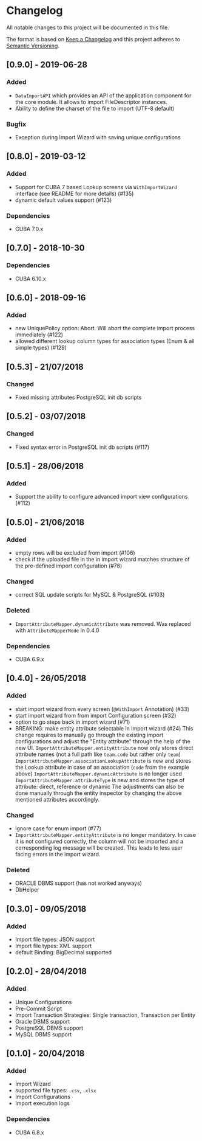 # Changelog
All notable changes to this project will be documented in this file.

The format is based on [Keep a Changelog](http://keepachangelog.com/en/1.0.0/)
and this project adheres to [Semantic Versioning](http://semver.org/spec/v2.0.0.html).

## [0.9.0] - 2019-06-28

### Added
- `DataImportAPI` which provides an API of the application component for the core module. It allows to import FileDescriptor instances.
- Ability to define the charset of the file to import (UTF-8 default)

### Bugfix
- Exception during Import Wizard with saving unique configurations

## [0.8.0] - 2019-03-12

### Added
- Support for CUBA 7 based Lookup screens via `WithImportWizard` interface (see README for more details) (#135)
- dynamic default values support (#123)

### Dependencies
- CUBA 7.0.x

## [0.7.0] - 2018-10-30

### Dependencies
- CUBA 6.10.x

## [0.6.0] - 2018-09-16

### Added
- new UniquePolicy option: Abort. Will abort the complete import process immediately (#122)
- allowed different lookup column types for association types (Enum & all simple types) (#129)

## [0.5.3] - 21/07/2018

### Changed
- Fixed missing attributes PostgreSQL init db scripts

## [0.5.2] - 03/07/2018

### Changed
- Fixed syntax error in PostgreSQL init db scripts (#117)

## [0.5.1] - 28/06/2018

### Added
- Support the ability to configure advanced import view configurations (#112)


## [0.5.0] - 21/06/2018

### Added
- empty rows will be excluded from import (#106)
- check if the uploaded file in the in import wizard matches structure of the pre-defined import configuration (#78)

### Changed
- correct SQL update scripts for MySQL & PostgreSQL (#103)

### Deleted
- `ImportAttributeMapper.dynamicAttribute` was removed. Was replaced with `AttributeMapperMode` in 0.4.0


### Dependencies
- CUBA 6.9.x


## [0.4.0] - 26/05/2018

### Added
- start import wizard from every screen (`@WithImport` Annotation) (#33)
- start import wizard from from import Configuration screen (#32)
- option to go steps back in import wizard (#71)
- BREAKING: make entity attribute selectable in import wizard (#24)
  This change requires to manually go through the existing import configurations and adjust the "Entity attribute" 
  through the help of the new UI.
  `ImportAttributeMapper.entityAttribute` now only stores direct attribute names (not a full path like `team.code` but rather only `team`)
  `ImportAttributeMapper.associationLookupAttribute` is new and stores the Lookup attribute in case of an association (`code` from the example above)
  `ImportAttributeMapper.dynamicAttribute` is no longer used
  `ImportAttributeMapper.attributeType` is new and stores the type of attribute: direct, reference or dynamic
  The adjustments can also be done manually through the entity inspector by changing the above mentioned attributes accordingly.
   

### Changed
- ignore case for enum import (#77)
- `ImportAttributeMapper.entityAttribute` is no longer mandatory. In case it is not configured correctly, the column will not be imported and a corresponding log message
  will be created. This leads to less user facing errors in the import wizard.

### Deleted
- ORACLE DBMS support (has not worked anyways)
- DbHelper

## [0.3.0] - 09/05/2018

### Added
- Import file types: JSON support
- Import file types: XML support
- default Binding: BigDecimal supported 

## [0.2.0] - 28/04/2018

### Added
- Unique Configurations
- Pre-Commit Script
- Import Transaction Strategies: Single transaction, Transaction per Entity
- Oracle DBMS support
- PostgreSQL DBMS support
- MySQL DBMS support

## [0.1.0] - 20/04/2018

### Added
- Import Wizard
- supported file types: `.csv`, `.xlsx`
- Import Configurations
- Import execution logs

### Dependencies
- CUBA 6.8.x

